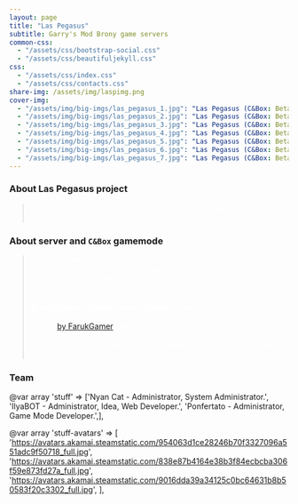 ```yaml
---
layout: page
title: "Las Pegasus"
subtitle: Garry's Mod Brony game servers
common-css:
  - "/assets/css/bootstrap-social.css"
  - "/assets/css/beautifuljekyll.css"
css:
  - "/assets/css/index.css"
  - "/assets/css/contacts.css"
share-img: /assets/img/laspimg.png
cover-img:
  - "/assets/img/big-imgs/las_pegasus_1.jpg": "Las Pegasus (C&Box: Beta)"
  - "/assets/img/big-imgs/las_pegasus_2.jpg": "Las Pegasus (C&Box: Beta)"
  - "/assets/img/big-imgs/las_pegasus_3.jpg": "Las Pegasus (C&Box: Beta)"
  - "/assets/img/big-imgs/las_pegasus_4.jpg": "Las Pegasus (C&Box: Beta)"
  - "/assets/img/big-imgs/las_pegasus_5.jpg": "Las Pegasus (C&Box: Beta)"
  - "/assets/img/big-imgs/las_pegasus_6.jpg": "Las Pegasus (C&Box: Beta)"
  - "/assets/img/big-imgs/las_pegasus_7.jpg": "Las Pegasus (C&Box: Beta)"
---
```


### About Las Pegasus project

> <span style="color:white">There should be a description of the project here, but right now it's empty.</span>

### About server and **`C&Box`** gamemode

> <span style="color:white">At the moment, the server is stabilizing, new functions are gradually being introduced (for further development of the C&Box mode) and the C&Box mode itself is being developed, so what is it? <br>In short: this is a modular game mode, which is based on the functionality for other game modes (an example of this is the server **[Las Pegasus] | Brony Server | [Beta]** located at `95.84.136.207:27015`), SandBox and Cinema mode is used in this mode ([by FarukGamer](https://github.com/FarukGamer/cinema)) and both of these modes work separately from each other! In the future, a simpler module will be implemented, which will allow all changes to be uploaded on the fly from the server side to the client side... Just give us a little time :)
> </span>

### Team

@var array 'stuff' => ['Nyan Cat - Administrator, System Administrator.',
        'IlyaBOT - Administrator, Idea, Web Developer.',
        'Ponfertato - Administrator, Game Mode Developer.',],

@var array 'stuff-avatars' => [
        'https://avatars.akamai.steamstatic.com/954063d1ce28246b70f3327096a551adc9f50718_full.jpg',
        'https://avatars.akamai.steamstatic.com/838e87b4164e38b3f84ecbcba306f59e873fd27a_full.jpg',
        'https://avatars.akamai.steamstatic.com/9016dda39a34125c0bc64631b8b50583f20c3302_full.jpg',
    ],